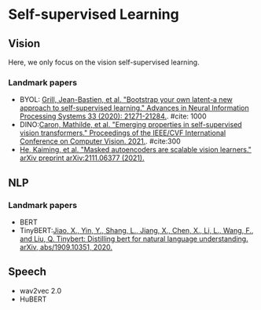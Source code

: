 # Self-supervised Learning
## Vision
Here, we only focus on the vision self-supervised learning.
###  Landmark papers
* BYOL: [Grill, Jean-Bastien, et al. "Bootstrap your own latent-a new approach to self-supervised learning." Advances in Neural Information Processing Systems 33 (2020): 21271-21284.](https://proceedings.neurips.cc/paper/2020/file/f3ada80d5c4ee70142b17b8192b2958e-Paper.pdf). #cite: 1000
* DINO:[Caron, Mathilde, et al. "Emerging properties in self-supervised vision transformers." Proceedings of the IEEE/CVF International Conference on Computer Vision. 2021.](https://openaccess.thecvf.com/content/ICCV2021/papers/Caron_Emerging_Properties_in_Self-Supervised_Vision_Transformers_ICCV_2021_paper.pdf). #cite:300
* [He, Kaiming, et al. "Masked autoencoders are scalable vision learners." arXiv preprint arXiv:2111.06377 (2021).](https://arxiv.org/pdf/2111.06377.pdf?ref=https://githubhelp.com)
## NLP
### Landmark papers
* BERT
* TinyBERT:[Jiao, X., Yin, Y., Shang, L., Jiang, X., Chen, X., Li, L., Wang, F., and Liu, Q. Tinybert: Distilling bert for natural language understanding. arXiv, abs/1909.10351, 2020.]()

## Speech
* wav2vec 2.0
* HuBERT